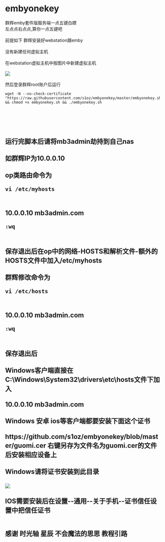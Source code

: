 # embyonekey
群辉emby套件版服务端一点五键白嫖
<br>左点点右点点,算你一点五键吧<br>
<br>前提如下 群辉安装好webstation跟emby<br>
<br>没有新建任何虚拟主机<br>
<br>在webstation虚拟主机中按图片中新建虚拟主机<br>
<br><img src="https://github.com/s1oz/embyonekey/blob/master/webstation.png"><br>
<br>然后登录群辉root账户后运行<br>
</p><pre><code>wget -N --no-check-certificate &quot;https://raw.githubusercontent.com/s1oz/embyonekey/master/embyonekey.sh&quot; &amp;&amp; chmod +x embyonekey.sh &amp;&amp; ./embyonekey.sh
</code></pre><h2>
<br>
<br>
<br>运行完脚本后请将mb3admin劫持到自己nas<br>
<br>如群辉IP为10.0.0.10<br>
<br>op类路由命令为<br>
</p><pre><code>vi /etc/myhosts<br></code></pre><h2>
<br>10.0.0.10 mb3admin.com<br>
</p><pre><code>:wq<br></code></pre><h2>
<br>保存退出后在op中的网络-HOSTS和解析文件-额外的HOSTS文件中加入/etc/myhosts<br>
<br>群辉修改命令为<br>
</p><pre><code>vi /etc/hosts<br></code></pre><h2>
<br>10.0.0.10 mb3admin.com<br>
</p><pre><code>:wq<br></code></pre><h2>
<br>保存退出后<br>
<br>Windows客户端直接在C:\Windows\System32\drivers\etc\hosts文件下加入<br>
<br>10.0.0.10 mb3admin.com<br>
<br>Windows 安卓 ios等客户端都要安装下面这个证书<br>
<br>https://github.com/s1oz/embyonekey/blob/master/guomi.cer 右键另存为文件名为guomi.cer的文件后安装相应设备上<br>
<br>Windows请将证书安装到此目录<br>
<br><img src="https://github.com/s1oz/embyonekey/blob/master/window.png"><br>
<br>IOS需要安装后在设置--通用--关于手机--证书信任设置中把信任证书<br>
  
  
<br>感谢 时光轴 星辰 不会魔法的思思 教程引路<br>
  
